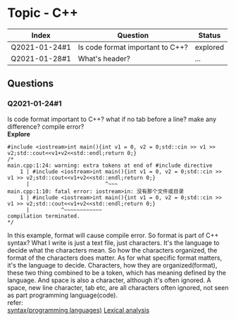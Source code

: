 # Topic - C++

| Index | Question | Status |
| ----- | -------- | ------ |
| Q2021-01-24#1 | Is code format important to C++? | explored |
| Q2021-01-28#1 | What's header? | ... |

## Questions

### Q2021-01-24#1
Is code format important to C++? what if no tab before a line? make any difference? compile error?  
__Explore__  

```
#include <iostream>int main(){int v1 = 0, v2 = 0;std::cin >> v1 >> v2;std::cout<<v1+v2<<std::endl;return 0;}
/*
main.cpp:1:24: warning: extra tokens at end of #include directive
    1 | #include <iostream>int main(){int v1 = 0, v2 = 0;std::cin >> v1 >> v2;std::cout<<v1+v2<<std::endl;return 0;}
      |                        ^~~~
main.cpp:1:10: fatal error: iostream>in: 没有那个文件或目录
    1 | #include <iostream>int main(){int v1 = 0, v2 = 0;std::cin >> v1 >> v2;std::cout<<v1+v2<<std::endl;return 0;}
      |          ^~~~~~~~~~~~~
compilation terminated.
*/
```
In this example, format will cause compile error. So format is part of C++ syntax?
What I write is just a text file, just characters. It's the language to decide what the characters mean. So how the characters organized, the format of the characters does matter. As for what specific format matters, it's the language to decide. Characters, how they are organized(format), these two thing combined to be a token, which has meaning defined by the language. And space is also a character, although it's often ignored. A space, new line character, tab etc, are all characters often ignored, not seen as part programming language(code).  
refer:   
[syntax(programming languages)](https://en.wikipedia.org/wiki/Syntax_(programming_languages))   
[Lexical analysis](https://en.wikipedia.org/wiki/Lexical_analysis#Token)
